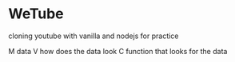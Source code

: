 # WeTube

cloning youtube with vanilla and nodejs for practice

M data
V how does the data look
C function that looks for the data